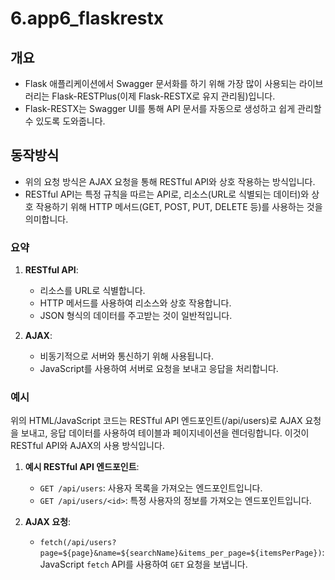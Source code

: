 # 6.app6_flaskrestx

## 개요
- Flask 애플리케이션에서 Swagger 문서화를 하기 위해 가장 많이 사용되는 라이브러리는 Flask-RESTPlus(이제 Flask-RESTX로 유지 관리됨)입니다.
- Flask-RESTX는 Swagger UI를 통해 API 문서를 자동으로 생성하고 쉽게 관리할 수 있도록 도와줍니다.

## 동작방식
- 위의 요청 방식은 AJAX 요청을 통해 RESTful API와 상호 작용하는 방식입니다.
- RESTful API는 특정 규칙을 따르는 API로, 리소스(URL로 식별되는 데이터)와 상호 작용하기 위해 HTTP 메서드(GET, POST, PUT, DELETE 등)를 사용하는 것을 의미합니다.

### 요약
1. **RESTful API**:
   - 리소스를 URL로 식별합니다.
   - HTTP 메서드를 사용하여 리소스와 상호 작용합니다.
   - JSON 형식의 데이터를 주고받는 것이 일반적입니다.

2. **AJAX**:
   - 비동기적으로 서버와 통신하기 위해 사용됩니다.
   - JavaScript를 사용하여 서버로 요청을 보내고 응답을 처리합니다.

### 예시
위의 HTML/JavaScript 코드는 RESTful API 엔드포인트(/api/users)로 AJAX 요청을 보내고, 응답 데이터를 사용하여 테이블과 페이지네이션을 렌더링합니다. 이것이 RESTful API와 AJAX의 사용 방식입니다.

1. **예시 RESTful API 엔드포인트**:
   - `GET /api/users`: 사용자 목록을 가져오는 엔드포인트입니다.
   - `GET /api/users/<id>`: 특정 사용자의 정보를 가져오는 엔드포인트입니다.

2. **AJAX 요청**:
   - `fetch(/api/users?page=${page}&name=${searchName}&items_per_page=${itemsPerPage})`: JavaScript `fetch` API를 사용하여 `GET` 요청을 보냅니다.
